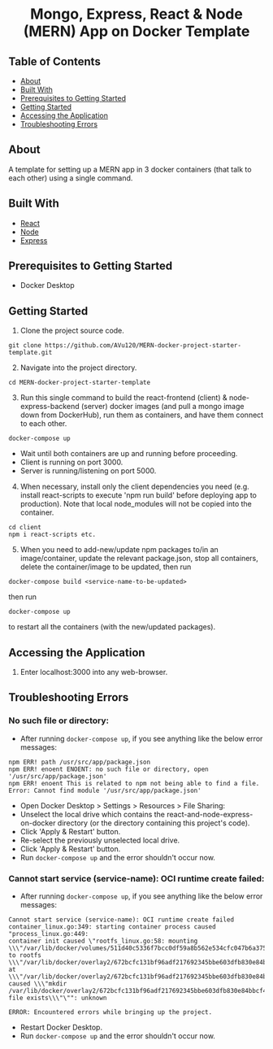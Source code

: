 <h1 align="center">Mongo, Express, React & Node (MERN) App on Docker Template</h1>

## Table of Contents

- [About](#about)
- [Built With](#built-with)
- [Prerequisites to Getting Started](#prerequisites-to-getting-started)
- [Getting Started](#getting-started)
- [Accessing the Application](#accessing-the-application)
- [Troubleshooting Errors](#troubleshooting-errors)

## About

A template for setting up a MERN app in 3 docker containers (that talk to each other) using a single command.

## Built With

- [React](https://reactjs.org/)
- [Node](https://nodejs.org/en/)
- [Express](https://expressjs.com/)

## Prerequisites to Getting Started

- Docker Desktop

## Getting Started

1. Clone the project source code.

```
git clone https://github.com/AVu120/MERN-docker-project-starter-template.git
```

2. Navigate into the project directory.

```
cd MERN-docker-project-starter-template
```

3. Run this single command to build the react-frontend (client) & node-express-backend (server) docker images (and pull a mongo image down from DockerHub), run them as containers, and have them connect to each other.

```
docker-compose up
```

- Wait until both containers are up and running before proceeding.
- Client is running on port 3000.
- Server is running/listening on port 5000.

4. When necessary, install only the client dependencies you need (e.g. install react-scripts to execute 'npm run build' before deploying app to production). Note that local node_modules will not be copied into the container.

```
cd client
npm i react-scripts etc.
```

5. When you need to add-new/update npm packages to/in an image/container, update the relevant package.json, stop all containers, delete the container/image to be updated, then run

```
docker-compose build <service-name-to-be-updated>
```

then run

```
docker-compose up
```

to restart all the containers (with the new/updated packages).

## Accessing the Application

1. Enter localhost:3000 into any web-browser.

## Troubleshooting Errors

### No such file or directory:

- After running `docker-compose up`, if you see anything like the below error messages:

```
npm ERR! path /usr/src/app/package.json
npm ERR! enoent ENOENT: no such file or directory, open '/usr/src/app/package.json'
npm ERR! enoent This is related to npm not being able to find a file.
Error: Cannot find module '/usr/src/app/package.json'
```

- Open Docker Desktop > Settings > Resources > File Sharing:
- Unselect the local drive which contains the react-and-node-express-on-docker directory (or the directory containing this project's code).
- Click 'Apply & Restart' button.
- Re-select the previously unselected local drive.
- Click 'Apply & Restart' button.
- Run `docker-compose up` and the error shouldn't occur now.

### Cannot start service (service-name): OCI runtime create failed:

- After running `docker-compose up`, if you see anything like the below error messages:

```
Cannot start service (service-name): OCI runtime create failed
container_linux.go:349: starting container process caused "process_linux.go:449:
container init caused \"rootfs_linux.go:58: mounting \\\"/var/lib/docker/volumes/511d40c5336f7bcc0df59a8b562e534cfc047b6a3758ab5806fcd49b0028dff7/_data\\\" to rootfs \\\"/var/lib/docker/overlay2/672bcfc131bf96adf217692345bbe603dfb830e84bbcf4158ecf04002baa27da/merged\\\" at \\\"/var/lib/docker/overlay2/672bcfc131bf96adf217692345bbe603dfb830e84bbcf4158ecf04002baa27da/merged/usr/src/app/node_modules\\\" caused \\\"mkdir /var/lib/docker/overlay2/672bcfc131bf96adf217692345bbe603dfb830e84bbcf4158ecf04002baa27da/merged/usr/src/app/node_modules: file exists\\\"\"": unknown

ERROR: Encountered errors while bringing up the project.
```

- Restart Docker Desktop.
- Run `docker-compose up` and the error shouldn't occur now.
